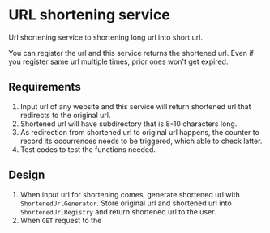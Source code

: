 # URL shortening service

Url shortening service to shortening long url
into short url.

You can register the url and this service returns the shortened url.
Even if you register same url multiple times, prior ones won't get expired.

## Requirements

1. Input url of any website and this service will return shortened url that redirects to the original url.
2. Shortened url will have subdirectory that is 8-10 characters long.
3. As redirection from shortened url to original url happens, the counter to record its occurrences needs to be triggered, which able to check latter.
4. Test codes to test the functions needed.

## Design

1. When input url for shortening comes, generate shortened url with `ShortenedUrlGenerator`.
Store original url and shortened url into `ShortenedUrlRegistry` and return shortened url to the user.
2. When `GET` request to the 

